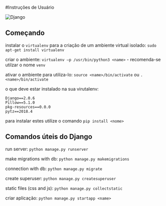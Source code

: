 #Instruções de Usuário

![Django](https://img.shields.io/badge/Django-v2.x-green.svg)


##  Começando
instalar o `virtualenv` para a criação de um ambiente virtual isolado: `sudo apt-get install virtualenv`

criar o ambiente: `virtualenv –p /usr/bin/python3 <name>` - recomenda-se utilzar o nome `venv`

ativar o ambiente para utiliza-lo: `source <name>/bin/activate` ou `. <name>/bin/activate`

o que deve estar instalado na sua virutalenv:

```
Django==2.0.6
Pillow==5.1.0
pkg-resources==0.0.0
pytz==2018.4
```

para instalar estes utilize o comando `pip install <nome>`

## Comandos úteis do Django

run server: `python manage.py runserver` 

make migrations with db: `python manage.py makemigrations`

connection with db: `python manage.py migrate` 

create superuser: `python manage.py createsuperuser`

static files (css and js): `python manage.py collectstatic`

criar aplicação: `python manage.py startapp <name>`